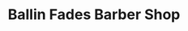 ---
title: "Ballin Fades Barber Shop"
url: /las-vegas/ballin-fades-barber-shop/
shop: Friseurbedarf
---